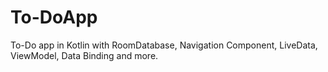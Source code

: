 # To-DoApp
To-Do app in Kotlin with RoomDatabase, Navigation Component, LiveData, ViewModel, Data Binding and more.

